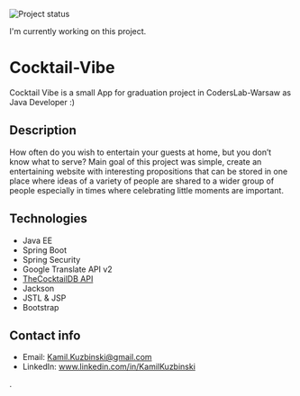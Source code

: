![Project status](https://github.com/Garfeello/Cocktail-Vibe/workflows/Project%20status/badge.svg)

I'm currently working on this project.

# Cocktail-Vibe
Cocktail Vibe is a small App for graduation project in CodersLab-Warsaw as Java Developer :)


## Description
How often do you wish to entertain your guests at home, but you don’t know what to serve?
Main goal of this project was simple, create an entertaining website with interesting propositions that can
be stored in one place where ideas of a variety of people are shared to a wider group of people
especially in times where celebrating little moments are important.


## Technologies
- Java EE
- Spring Boot
- Spring Security
- Google Translate API v2
- [TheCocktailDB API](https://www.thecocktaildb.com/)
- Jackson
- JSTL & JSP
- Bootstrap


## Contact info
- Email: <Kamil.Kuzbinski@gmail.com>
- LinkedIn: www.linkedin.com/in/KamilKuzbinski

.
